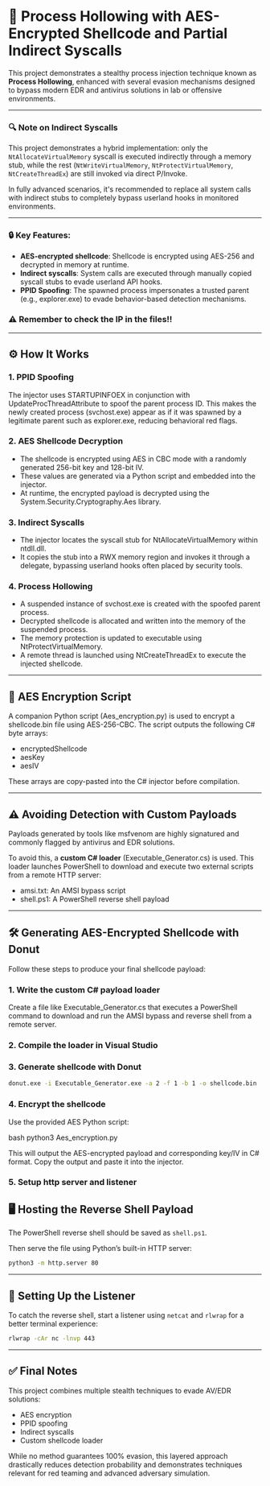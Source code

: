# 🧬 Process Hollowing with AES-Encrypted Shellcode and Partial Indirect Syscalls

This project demonstrates a stealthy process injection technique known as **Process Hollowing**, enhanced with several evasion mechanisms designed to bypass modern EDR and antivirus solutions in lab or offensive environments.

---
### 🔍 Note on Indirect Syscalls

This project demonstrates a hybrid implementation: only the `NtAllocateVirtualMemory` syscall is executed indirectly through a memory stub, while the rest (`NtWriteVirtualMemory`, `NtProtectVirtualMemory`, `NtCreateThreadEx`) are still invoked via direct P/Invoke. 

In fully advanced scenarios, it's recommended to replace all system calls with indirect stubs to completely bypass userland hooks in monitored environments.


---

### 🔒 Key Features:

- **AES-encrypted shellcode**: Shellcode is encrypted using AES-256 and decrypted in memory at runtime.
- **Indirect syscalls**: System calls are executed through manually copied syscall stubs to evade userland API hooks.
- **PPID Spoofing**: The spawned process impersonates a trusted parent (e.g., explorer.exe) to evade behavior-based detection mechanisms.

### ⚠️ Remember to check the IP in the files!!
---

## ⚙️ How It Works

### 1. PPID Spoofing

The injector uses STARTUPINFOEX in conjunction with UpdateProcThreadAttribute to spoof the parent process ID. This makes the newly created process (svchost.exe) appear as if it was spawned by a legitimate parent such as explorer.exe, reducing behavioral red flags.

### 2. AES Shellcode Decryption

- The shellcode is encrypted using AES in CBC mode with a randomly generated 256-bit key and 128-bit IV.
- These values are generated via a Python script and embedded into the injector.
- At runtime, the encrypted payload is decrypted using the System.Security.Cryptography.Aes library.

### 3. Indirect Syscalls

- The injector locates the syscall stub for NtAllocateVirtualMemory within ntdll.dll.
- It copies the stub into a RWX memory region and invokes it through a delegate, bypassing userland hooks often placed by security tools.

### 4. Process Hollowing

- A suspended instance of svchost.exe is created with the spoofed parent process.
- Decrypted shellcode is allocated and written into the memory of the suspended process.
- The memory protection is updated to executable using NtProtectVirtualMemory.
- A remote thread is launched using NtCreateThreadEx to execute the injected shellcode.

---

## 🔐 AES Encryption Script

A companion Python script (Aes_encryption.py) is used to encrypt a shellcode.bin file using AES-256-CBC. The script outputs the following C# byte arrays:

- encryptedShellcode
- aesKey
- aesIV

These arrays are copy-pasted into the C# injector before compilation.

---

## ⚠️ Avoiding Detection with Custom Payloads

Payloads generated by tools like msfvenom are highly signatured and commonly flagged by antivirus and EDR solutions.

To avoid this, a **custom C# loader** (Executable_Generator.cs) is used. This loader launches PowerShell to download and execute two external scripts from a remote HTTP server:

- amsi.txt: An AMSI bypass script
- shell.ps1: A PowerShell reverse shell payload

---

## 🛠️ Generating AES-Encrypted Shellcode with Donut

Follow these steps to produce your final shellcode payload:

### 1. Write the custom C# payload loader

Create a file like Executable_Generator.cs that executes a PowerShell command to download and run the AMSI bypass and reverse shell from a remote server.

### 2. Compile the loader in Visual Studio

### 3. Generate shellcode with Donut

```bash
donut.exe -i Executable_Generator.exe -a 2 -f 1 -b 1 -o shellcode.bin
```

### 4. Encrypt the shellcode

Use the provided AES Python script:

bash
python3 Aes_encryption.py

This will output the AES-encrypted payload and corresponding key/IV in C# format. Copy the output and paste it into the injector.


### 5. Setup http server and listener

## 🖥️ Hosting the Reverse Shell Payload

The PowerShell reverse shell should be saved as `shell.ps1`.

Then serve the file using Python’s built-in HTTP server:

```bash
python3 -m http.server 80
```

---

## 📡 Setting Up the Listener

To catch the reverse shell, start a listener using `netcat` and `rlwrap` for a better terminal experience:

```bash
rlwrap -cAr nc -lnvp 443
```

---

## ✅ Final Notes

This project combines multiple stealth techniques to evade AV/EDR solutions:
- AES encryption
- PPID spoofing
- Indirect syscalls
- Custom shellcode loader

While no method guarantees 100% evasion, this layered approach drastically reduces detection probability and demonstrates techniques relevant for red teaming and advanced adversary simulation.
